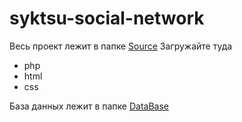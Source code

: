 # syktsu-social-network

Весь проект лежит в папке [Source](https://github.com/purpletetanurae/syktsu-social-network/tree/master/Source)
Загружайте туда
* php
* html
* css

База данных лежит в папке [DataBase](https://github.com/purpletetanurae/syktsu-social-network/tree/master/DataBase)
